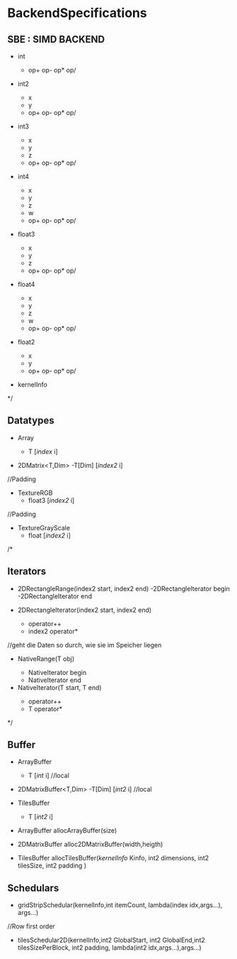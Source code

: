 # BackendSpecifications

## SBE : SIMD BACKEND
- int
    - op+ op- op* op/

- int2
	- x
	- y
    - op+ op- op* op/

- int3
	- x
	- y
	- z
    - op+ op- op* op/

- int4
	- x
	- y
	- z
	- w
    - op+ op- op* op/
	
- float3
	- x
	- y
	- z
    - op+ op- op* op/
	
- float4
	- x
	- y
	- z
	- w
    - op+ op- op* op/
	
- float2
	- x
	- y
    - op+ op- op* op/

- kernelInfo

*/

## Datatypes


- Array<T>
    - T [*index* i]  



- 2DMatrix<T,Dim>
    -T[Dim] [*index2* i]  

//Padding
- TextureRGB
    - float3 [*index2* i]

//Padding
- TextureGrayScale
    - float [*index2* i]


/*
## Iterators

- 2DRectangleRange(index2 start, index2 end)
    -2DRectangleIterator begin
    -2DRectangleIterator end

- 2DRectangleIterator(index2 start, index2 end)
    - operator++
    - index2 operator*

//geht die Daten so durch, wie sie im Speicher liegen
- NativeRange<T>(T obj)
    -  NativeIterator<T> begin
    -  NativeIterator<T> end
- NativeIterator<T>(T start, T end)
    - operator++
    - T operator*

*/
	
## Buffer


- ArrayBuffer<T>
    - T [*int* i] //local

- 2DMatrixBuffer<T,Dim>
    -T[Dim] [*int2* i]  //local
	
- TilesBuffer<T> 
    - T [*int2* i]

- ArrayBuffer<T> allocArrayBuffer(size)

- 2DMatrixBuffer<T> alloc2DMatrixBuffer(width,heigth)
	
- TilesBuffer<T> allocTilesBuffer(*kernelInfo* Kinfo, int2 dimensions, int2 tilesSize, int2 padding )

## Schedulars

- gridStripSchedular(kernelInfo,int itemCount,
 lambda(index idx,args...), args...)

//Row first order
- tilesSchedular2D(kernelInfo,int2 GlobalStart, int2 GlobalEnd,int2 tilesSizePerBlock, int2 padding, 
 lambda(int2 idx,args...),args...)



